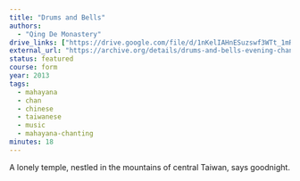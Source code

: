 ```yaml
---
title: "Drums and Bells"
authors:
  - "Qing De Monastery"
drive_links: ["https://drive.google.com/file/d/1nKelIAHnESuzswf3WTt_1mRt51jtN8Uh/view?usp=drivesdk"]
external_url: "https://archive.org/details/drums-and-bells-evening-chanting-qing-de-monastery"
status: featured
course: form
year: 2013
tags:
  - mahayana
  - chan
  - chinese
  - taiwanese
  - music
  - mahayana-chanting
minutes: 18
---
```


A lonely temple, nestled in the mountains of central Taiwan, says goodnight.

